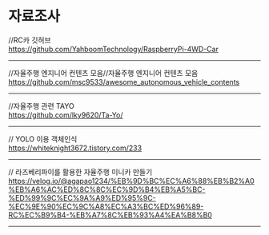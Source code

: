 # 자료조사 


//RC카 깃허브
<br>
https://github.com/YahboomTechnology/RaspberryPi-4WD-Car
<hr>


//자율주행 엔지니어 컨텐츠 모음//자율주행 엔지니어 컨텐츠 모음
<br>
https://github.com/msc9533/awesome_autonomous_vehicle_contents
<hr>

//자율주행 관련 TAYO
<br>
https://github.com/lky9620/Ta-Yo/
<hr>

// YOLO 이용 객체인식
<br>
https://whiteknight3672.tistory.com/233
<hr>


// 라즈베리파이를 활용한 자율주행 미니카 만들기
<br>
https://velog.io/@agapao1234/%EB%9D%BC%EC%A6%88%EB%B2%A0%EB%A6%AC%ED%8C%8C%EC%9D%B4%EB%A5%BC-%ED%99%9C%EC%9A%A9%ED%95%9C-%EC%9E%90%EC%9C%A8%EC%A3%BC%ED%96%89-RC%EC%B9%B4-%EB%A7%8C%EB%93%A4%EA%B8%B0
<hr>
